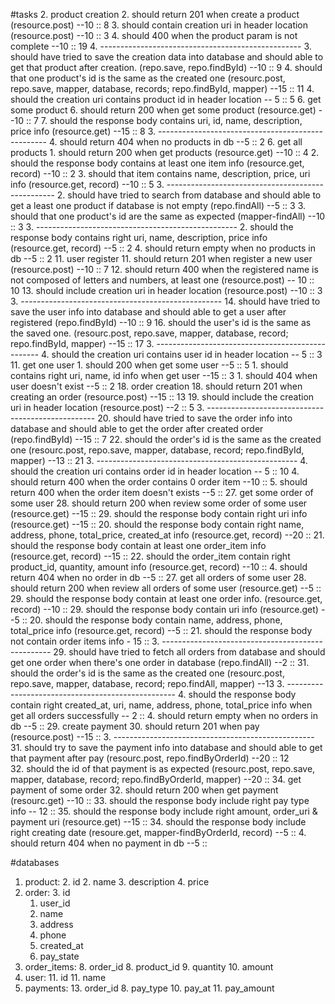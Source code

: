 #tasks
2. product creation
	2. should return 201 when create a product  (resource.post)  --10 :: 8
	3. should contain creation uri in header location (resource.post) --10 :: 3
	4. should 400 when the product param is not complete --10 :: 19
	4. --------------------------------------------------
	3. should have tried to save the creation data into database and should able to get that product after creation. (repo.save, repo.findById) --10 :: 9
	4. should that one product's id is the same as the created one (resourc.post, repo.save, mapper, database, records; repo.findById, mapper) --15 :: 11
	4. should the creation uri contains product id in header location -- 5 :: 5
6. get some product
	6. should return 200 when get some product (resource.get) --10 :: 7
	7. should the response body contains uri, id, name, description, price info (resource.get) --15 :: 8
	3. --------------------------------------------------
	4. should return 404 when no products in db --5 :: 2
6. get all products
	1. should return 200 when get products (resource.get) --10 :: 4
	2. should the response body contains at least  one item info (resource.get, record) --10 :: 2
	3. should that item contains name, description, price, uri info (resource.get, record) --10 :: 5
	3. --------------------------------------------------
	2. should have tried to search from database and should able to get a least one product if database is not empty (repo.findAll) --5 :: 3
	3. should that one product's id are the same as expected (mapper-findAll) --10 :: 3
	3. --------------------------------------------------
	2. should the response body contains right uri, name, description, price info (resource.get, record) --5 :: 2
	4. should return empty when no products in db --5 :: 2
11. user register
	11. should return 201 when register a new user (resource.post) --10 :: 7
	12. should return 400 when the registered name is not composed of letters and numbers, at least one (resource.post) -- 10 :: 10
	13. should include creation uri in header location (resource.post) --10 :: 3
	3. --------------------------------------------------
	14. should have tried to save the user info into database and should able to get a user after registered (repo.findById) --10 :: 9
	16. should the user's id is the same as the saved one. (resourc.post, repo.save, mapper, database, record; repo.findById, mapper) --15 :: 17
	3. -------------------------------------------------
	4. should the creation uri contains user id in header location -- 5 :: 3
11. get one user
    1. should 200 when get some user --5 :: 5
    1. should contains right uri, name, id info when get user --15 :: 3
    1. should 404 when user doesn't exist --5 :: 2
18. order creation
	18. should return 201 when creating an order (resource.post) --15 :: 13
	19. should include the creation uri in header location (resource.post) --2 :: 5
	3. --------------------------------------------------
	20. should have tried to save the order info into database and should able to get the order after created order (repo.findById) --15 :: 7
	22. should the order's id is the same as the created one (resourc.post, repo.save, mapper, database, record; repo.findById, mapper) --13 :: 21
	3. --------------------------------------------------
	4. should the creation uri contains order id in header location -- 5 :: 10
	4. should return 400 when the order contains 0 order item --10 ::
	5. should return 400 when the order item doesn't exists --5 ::
27. get some order of some user
	28. should return 200 when review some order of some user (resource.get) --15 ::
	29. should the response body contain right uri info (resource.get) --15 ::
 	20. should the response body contain right name, address, phone, total\_price, created\_at info (resource.get, record) --20 ::
 	21. should the response body contain at least one order_item info (resource.get, record) --15 ::
 	22. should the order\_item contain right product_id, quantity, amount info (resource.get, record) --10 ::
	4. should return 404 when no order in db --5 ::
27. get all orders of some user
	28. should return 200 when review all orders of some user (resource.get) --5 ::
	29. should the response body contain at least one order info. (resource.get, record)  --10 ::
	29. should the response body contain uri info (resource.get) --5 :: 
 	20. should the response body contain name, address, phone, total\_price info (resource.get, record) --5 ::
 	21. should the response body not contain order items info - 15 ::
	3. --------------------------------------------------
	29. should have tried to fetch all orders from database and should get one order when there's one order in database (repo.findAll) --2 :: 
	31. should the order's id is the same as the created one (resourc.post, repo.save, mapper, database, record; repo.findAll, mapper) --13
	3. --------------------------------------------------
	4. should the response body contain right created\_at, uri, name, address, phone, total\_price info when get all orders successfully -- 2 ::
	4. should return empty when no orders in db --5 ::
29. create payment
	30. should return 201 when pay (resource.post) --15 ::
	3. --------------------------------------------------
	31. should try to save the payment info into database and should able to get that payment after pay (resourc.post, repo.findByOrderId) --20 :: 12  
	32. should the id of that payment is as expected (resourc.post, repo.save, mapper, database, record; repo.findByOrderId, mapper) --20 ::
34. get payment of some order
	32. should return 200 when get payment (resourc.get) --10 ::
	33. should the response body include right pay type info -- 12 ::
	35. should the response body include right amount, order_uri & payment uri (resource.get) --15 ::
	34. should the response body include right creating date (resoure.get, mapper-findByOrderId, record) --5 ::
	4. should return 404 when no payment in db --5 ::

#databases
1. product: 
	2. id
	2. name
	3. description
	4. price
2. order:
	3. 	id
	1. user_id
	3. name
	4. address
	5. phone
	7. created_at
	9. pay_state
7. order_items:
	8. order_id
	8. product_id
	9. quantity
	10. amount
10. user:
	11. id
	11. name
12. payments:
	13. order_id
	8. pay_type
	10. pay_at
	11. pay_amount


	



